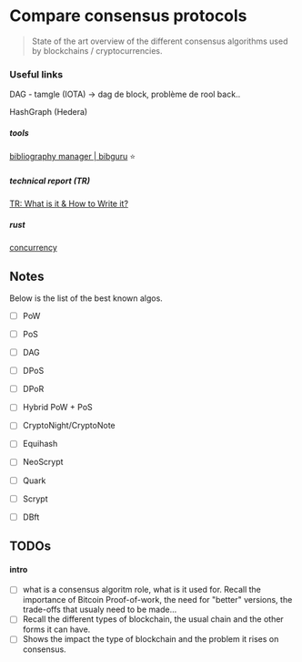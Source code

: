 # Compare consensus protocols

> State of the art overview of the different consensus algorithms used by blockchains / cryptocurrencies.

### Useful links

DAG - tamgle (IOTA) -> dag de block, problème de rool back..

HashGraph (Hedera)

##### tools

[bibliography manager | bibguru](https://github.com/0nyr/compare-consensus-protocols) ⭐️

##### technical report (TR)

[TR: What is it &amp; How to Write it?](https://blog.bit.ai/technical-report/)

##### rust

[concurrency](https://blog.rust-lang.org/2015/04/10/Fearless-Concurrency.html)


## Notes

Below is the list of the best known algos.

* [ ] PoW
* [ ] PoS
* [ ] DAG
* [ ] DPoS
* [ ] DPoR
* [ ] Hybrid PoW + PoS
* [ ] CryptoNight/CryptoNote
* [ ] Equihash
* [ ] NeoScrypt
* [ ] Quark
* [ ] Scrypt
* [ ] DBft



## TODOs

#### intro

* [ ] what is a consensus algoritm role, what is it used for. Recall the importance of Bitcoin Proof-of-work, the need for "better" versions, the trade-offs that usualy need to be made...
* [ ] Recall the different types of blockchain, the usual chain and the other forms it can have.
* [ ] Shows the impact the type of blockchain and the problem it rises on consensus.
